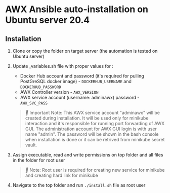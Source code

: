# AWX Ansible auto-installation on Ubuntu server 20.4

## Installation

1. Clone or copy the folder on target server (the automation is tested on Ubuntu server)

2. Update _variables.sh file with proper values for :
  
    - Docker Hub account and password (it's required for pulling PostGreSQL docker image) - ```DOCKERHUB_USERNAME``` and ```DOCKERHUB_PASSWORD```
    - AWX Controller version - ```AWX_VERSION```
    - AWX service account (username: adminawx) password - ```AWX_SVC_PASS```
  
    > *📝* Important Note: This AWX service account "adminawx" will be created during installation. It will be used only for minikube  interaction and it's responsible for running port forwarding of AWX GUI. The administration account for AWX GUI login is with user name "admin". The password will be shown in the bash console when installation is done or it can be retrived from minikube secret vault. 

3. Assign executable, read and write permissions on top folder and all files in the folder for root user
   > *📝* Note: Root user is required for creating new service for minikube and creating hard link for minikube  


4. Navigate to the top folder and run ```./install.sh``` file as root user
